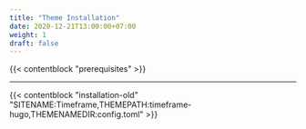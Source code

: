 ```yaml
---
title: "Theme Installation"
date: 2020-12-21T13:00:00+07:00
weight: 1
draft: false
---
```


{{< contentblock "prerequisites" >}}

---

{{< contentblock "installation-old" "SITENAME:Timeframe,THEMEPATH:timeframe-hugo,THEMENAMEDIR:config.toml" >}}
